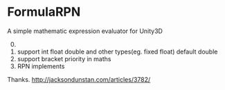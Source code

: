 # FormulaRPN
A simple mathematic expression evaluator for Unity3D

0.
1. support int float double and other types(eg. fixed float) default double
2. support bracket priority in maths
3. RPN implements


Thanks. http://jacksondunstan.com/articles/3782/
